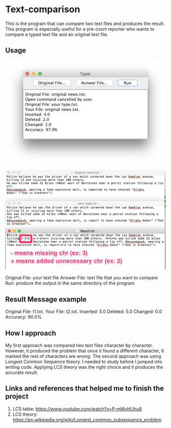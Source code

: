 # Text-comparison
This is the program that can compare two text files and produces the result. This program is especially useful for a pre-court reporter who wants to compare a typed text file and an original text file.  

## Usage
![Alt text](/imagesforReadMe/program.png?raw=true "Program")

![Alt text](/imagesforReadMe/result.jpg?raw=true "result txt file")

Original File: your text file
Answer File: text file that you want to compare
Run: produce the output in the same directory of the program 

## Result Message example
Original File: t1.txt.
Your File: t2.txt.
Inserted: 5.0
Deleted: 5.0
Changed: 0.0
Accuracy: 90.0%

## How I approach
My first approach was compared two text files character by character. However, it produced the problem that once it found a different character, It marked the rest of characters are wrong. 
The second approach was using Longest Common Sequence theory. I needed to study before I jumped into writing code. 
Applying LCS theory was the right choice and it produces the accurate result. 

## Links and references that helped me to finish the project 
1. LCS table: https://www.youtube.com/watch?v=P-mMvhfJhu8
2. LCS theory: https://en.wikipedia.org/wiki/Longest_common_subsequence_problem



